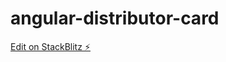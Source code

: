 # angular-distributor-card

[Edit on StackBlitz ⚡️](https://stackblitz.com/edit/angular-distributor-card)